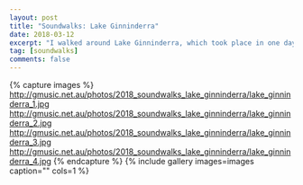 ```yaml
---
layout: post
title: "Soundwalks: Lake Ginninderra"
date: 2018-03-12
excerpt: "I walked around Lake Ginninderra, which took place in one day, in different locations, in afternoon and evening. During these soundwalks, I recorded the sounds I found."
tag: [soundwalks]
comments: false
---
```


{% capture images %}
	http://gmusic.net.au/photos/2018_soundwalks_lake_ginninderra/lake_ginninderra_1.jpg
	http://gmusic.net.au/photos/2018_soundwalks_lake_ginninderra/lake_ginninderra_2.jpg
	http://gmusic.net.au/photos/2018_soundwalks_lake_ginninderra/lake_ginninderra_3.jpg
	http://gmusic.net.au/photos/2018_soundwalks_lake_ginninderra/lake_ginninderra_4.jpg
{% endcapture %}
{% include gallery images=images caption="" cols=1 %}
